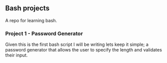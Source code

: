 ## Bash projects

A repo for learning bash.


### Project 1 - Password Generator
Given this is the first bash script I will be writing lets keep it simple; a password generator that allows the user to specify the length and validates their input.
